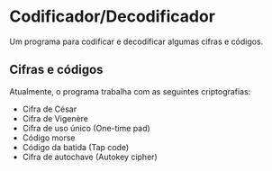 # Codificador/Decodificador

Um programa para codificar e decodificar algumas cifras e códigos.


## Cifras e códigos

Atualmente, o programa trabalha com as seguintes criptografias:

- Cifra de César
- Cifra de Vigenère
- Cifra de uso único (One-time pad)
- Código morse
- Código da batida (Tap code)
- Cifra de autochave (Autokey cipher)
